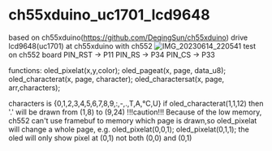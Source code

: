 # ch55xduino_uc1701_lcd9648
based on ch55xduino(https://github.com/DeqingSun/ch55xduino)
drive lcd9648(uc1701) at ch55xduino with ch552
![IMG_20230614_220541](https://github.com/coinight/ch55xduino_uc1701_lcd9648/assets/32589807/fb3fba39-7ddd-47a2-96c2-3046b09a2cd4)
test on ch552 board
PIN_RST -> P11
PIN_RS  -> P34
PIN_CS  -> P33

functions:
  oled_pixelat(x,y,color);
  oled_pageat(x, page, data_u8);
  oled_characterat(x, page, character);
  oled_charactersat(x, page, arr,characters);

characters is {0,1,2,3,4,5,6,7,8,9,:,-,.,T,A,°C,U}
if oled_characterat(1,1,12)
then '.' will be drawn from (1,8) to (9,24)
!!!caution!!!
Because of the low memory, ch552 can't use framebuf to memory which page is drawn,so oled_pixelat will change a whole page,
e.g. 
    oled_pixelat(0,0,1);
    oled_pixelat(0,1,1);
the oled will only show pixel at (0,1) not both (0,0) and (0,1)
